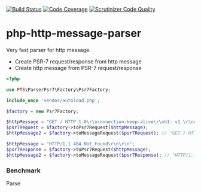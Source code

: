 [![Build Status](https://travis-ci.org/alexpts/php-http-message-parser.svg?branch=master)](https://travis-ci.org/alexpts/php-http-message-parser)
[![Code Coverage](https://scrutinizer-ci.com/g/alexpts/php-http-message-parser/badges/coverage.png?b=master)](https://scrutinizer-ci.com/g/alexpts/php-http-message-parser/?branch=master)
[![Scrutinizer Code Quality](https://scrutinizer-ci.com/g/alexpts/php-http-message-parser/badges/quality-score.png?b=master)](https://scrutinizer-ci.com/g/alexpts/php-http-message-parser/?branch=master)


# php-http-message-parser


Very fast parser for http message.

- Create PSR-7 request/response from http message
- Create http message from PSR-7 request/response

```php
<?php

use PTS\ParserPsr7\Factory\Psr7Factory;

include_once 'vendor/autoload.php';

$factory = new Psr7Factory;

$httpMessage = "GET / HTTP 1.0\r\nconnection:keep-alive\r\nh1: v1 \r\nuser: 1\r\n\r\n";
$psr7Request = $factory->toPsr7Request($httpMessage);
$httpMessage2 = $factory->toMessageRequest($psr7Request); // "GET / HTTP 1.0\r\nconnection:keep-alive\r\nh1:v1\r\nuser:1\r\n\r\n"

$httpMessage = "HTTP/1.1 404 Not Found\r\n\r\n";
$psr7Response = $factory->toPsr7Request($httpMessage);
$httpMessage2 = $factory->toMessageRequest($psr7Response); // "HTTP/1.1 404 Not Found\r\n\r\n"

```


### Benchmark

Parse